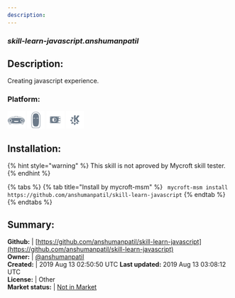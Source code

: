 ```yaml
---
description: 
---
```


### _skill-learn-javascript.anshumanpatil_  
## Description:  
Creating javascript experience.  
### Platform:  
 ![Mark I](../.gitbook/assets/mark-1-icon.png)  ![Mark II](../.gitbook/assets/mark-2-icon.png)  ![Picroft](../.gitbook/assets/picroft-icon.png)  ![plasmoid](../.gitbook/assets/kde.png)   
  
## Installation:  
{% hint style="warning" %}
This skill is not aproved by Mycroft skill tester.
{% endhint %}
    
{% tabs %}
{% tab title="Install by mycroft-msm" %}
``` mycroft-msm install https://github.com/anshumanpatil/skill-learn-javascript```
{% endtab %}
  {% endtabs %}
    
## Summary:  
**Github:** | [https://github.com/anshumanpatil/skill-learn-javascript](https://github.com/anshumanpatil/skill-learn-javascript)  
**Owner:** | [@anshumanpatil](https://github.com/anshumanpatil)  
**Created:** | 2019 Aug 13 02:50:50 UTC  **Last updated:** 2019 Aug 13 03:08:12 UTC  
**License:** | Other  
**Market status:** | [Not in Market](https://market.mycroft.ai/skill/)  
